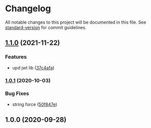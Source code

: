 # Changelog

All notable changes to this project will be documented in this file. See [standard-version](https://github.com/conventional-changelog/standard-version) for commit guidelines.

## [1.1.0](https://gitlab.com/freedomsex/time-encoder/compare/v1.0.1...v1.1.0) (2021-11-22)


### Features

* upd jwt lib ([37c4afa](https://gitlab.com/freedomsex/time-encoder/commit/37c4afa9816f1ddd7d6c51dfe4f9f340f29deb35))

### [1.0.1](https://github.com/freedomsex/time-encoder/compare/v1.0.0...v1.0.1) (2020-10-03)


### Bug Fixes

* string force ([50f847e](https://github.com/freedomsex/time-encoder/commit/50f847eb4d4a52f9ad03edc7ff0cc3d48c0ff53b))

## 1.0.0 (2020-09-28)
